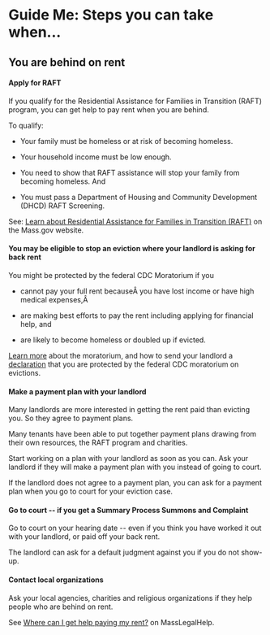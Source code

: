 Guide Me: Steps you can take when...
====================================

You are behind on rent
----------------------

#### Apply for RAFT

If you qualify for the Residential Assistance for Families in Transition
(RAFT) program, you can get help to pay rent when you are behind.

To qualify:

-   Your family must be homeless or at risk of becoming homeless.

-   Your household income must be low enough.

-   You need to show that RAFT assistance will stop your family from
    becoming homeless. And

-   You must pass a Department of Housing and Community Development
    (DHCD) RAFT Screening.

See:
[Learn about Residential Assistance for Families in Transition (RAFT)](https://www.mass.gov/service-details/learn-about-residential-assistance-for-families-in-transition-raft) on the Mass.gov website.

#### You may be eligible to stop an eviction where your landlord is asking for back rent

You might be protected by the federal CDC Moratorium if you

-   cannot pay your full rent becauseÂ you have lost income or have high
    medical expenses,Â 

-   are making best efforts to pay the rent including applying for
    financial help, and

-   are likely to become homeless or doubled up if evicted.

[Learn more](https://www.masslegalhelp.org/covid-19/housing) about the
moratorium, and how to send your landlord a
[declaration](https://MassLegalHelp.org/cdc-declaration.pdf)
that you are protected by the federal CDC moratorium on evictions.


#### Make a payment plan with your landlord

Many landlords are more interested in getting the rent paid than
evicting you. So they agree to payment plans.

Many tenants have been able to put together payment plans drawing from
their own resources, the RAFT program and charities.

Start working on a plan with your landlord as soon as you can. Ask your
landlord if they will make a payment plan with you instead of going to
court.

If the landlord does not agree to a payment plan, you can ask for a
payment plan when you go to court for your eviction case.

#### Go to court -- if you get a Summary Process Summons and Complaint

Go to court on your hearing date -- even if you think you have worked it
out with your landlord, or paid off your back rent.

The landlord can ask for a default judgment against you if you do not
show-up.

#### Contact local organizations

Ask your local agencies, charities and religious organizations if they
help people who are behind on rent.

See
[Where can I get help paying my rent?](https://masslegalhelp.org/covid-19/help-with-rent) on MassLegalHelp.